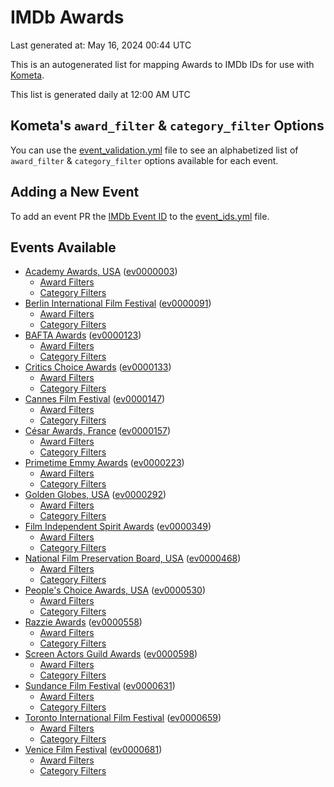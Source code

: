 # IMDb Awards

Last generated at: May 16, 2024 00:44 UTC

This is an autogenerated list for mapping Awards to IMDb IDs for use with [Kometa](https://github.com/Kometa-Team/Kometa).

This list is generated daily at 12:00 AM UTC 

## Kometa's `award_filter` & `category_filter` Options

You can use the [event_validation.yml](https://github.com/Kometa-Team/IMDb-Awards/blob/master/event_validation.yml) file to see an alphabetized list of `award_filter` & `category_filter` options available for each event.

## Adding a New Event

To add an event PR the [IMDb Event ID](https://www.imdb.com/event/all/) to the [event_ids.yml](https://github.com/Kometa-Team/IMDb-Awards/blob/master/event_ids.yml) file.

## Events Available

* [Academy Awards, USA](https://www.imdb.com/event/ev0000003) ([ev0000003](https://github.com/Kometa-Team/IMDb-Awards/blob/master/event_validation.yml#L1))
  * [Award Filters](https://github.com/Kometa-Team/IMDb-Awards/blob/master/event_validation.yml#L6)
  * [Category Filters](https://github.com/Kometa-Team/IMDb-Awards/blob/master/event_validation.yml#L14)
* [Berlin International Film Festival](https://www.imdb.com/event/ev0000091) ([ev0000091](https://github.com/Kometa-Team/IMDb-Awards/blob/master/event_validation.yml#L148))
  * [Award Filters](https://github.com/Kometa-Team/IMDb-Awards/blob/master/event_validation.yml#L152)
  * [Category Filters](https://github.com/Kometa-Team/IMDb-Awards/blob/master/event_validation.yml#L346)
* [BAFTA Awards](https://www.imdb.com/event/ev0000123) ([ev0000123](https://github.com/Kometa-Team/IMDb-Awards/blob/master/event_validation.yml#L622))
  * [Award Filters](https://github.com/Kometa-Team/IMDb-Awards/blob/master/event_validation.yml#L627)
  * [Category Filters](https://github.com/Kometa-Team/IMDb-Awards/blob/master/event_validation.yml#L660)
* [Critics Choice Awards](https://www.imdb.com/event/ev0000133) ([ev0000133](https://github.com/Kometa-Team/IMDb-Awards/blob/master/event_validation.yml#L1150))
  * [Award Filters](https://github.com/Kometa-Team/IMDb-Awards/blob/master/event_validation.yml#L1153)
  * [Category Filters](https://github.com/Kometa-Team/IMDb-Awards/blob/master/event_validation.yml#L1158)
* [Cannes Film Festival](https://www.imdb.com/event/ev0000147) ([ev0000147](https://github.com/Kometa-Team/IMDb-Awards/blob/master/event_validation.yml#L1259))
  * [Award Filters](https://github.com/Kometa-Team/IMDb-Awards/blob/master/event_validation.yml#L1264)
  * [Category Filters](https://github.com/Kometa-Team/IMDb-Awards/blob/master/event_validation.yml#L1426)
* [César Awards, France](https://www.imdb.com/event/ev0000157) ([ev0000157](https://github.com/Kometa-Team/IMDb-Awards/blob/master/event_validation.yml#L1651))
  * [Award Filters](https://github.com/Kometa-Team/IMDb-Awards/blob/master/event_validation.yml#L1654)
  * [Category Filters](https://github.com/Kometa-Team/IMDb-Awards/blob/master/event_validation.yml#L1659)
* [Primetime Emmy Awards](https://www.imdb.com/event/ev0000223) ([ev0000223](https://github.com/Kometa-Team/IMDb-Awards/blob/master/event_validation.yml#L1716))
  * [Award Filters](https://github.com/Kometa-Team/IMDb-Awards/blob/master/event_validation.yml#L1721)
  * [Category Filters](https://github.com/Kometa-Team/IMDb-Awards/blob/master/event_validation.yml#L1728)
* [Golden Globes, USA](https://www.imdb.com/event/ev0000292) ([ev0000292](https://github.com/Kometa-Team/IMDb-Awards/blob/master/event_validation.yml#L2929))
  * [Award Filters](https://github.com/Kometa-Team/IMDb-Awards/blob/master/event_validation.yml#L2934)
  * [Category Filters](https://github.com/Kometa-Team/IMDb-Awards/blob/master/event_validation.yml#L2942)
* [Film Independent Spirit Awards](https://www.imdb.com/event/ev0000349) ([ev0000349](https://github.com/Kometa-Team/IMDb-Awards/blob/master/event_validation.yml#L3108))
  * [Award Filters](https://github.com/Kometa-Team/IMDb-Awards/blob/master/event_validation.yml#L3111)
  * [Category Filters](https://github.com/Kometa-Team/IMDb-Awards/blob/master/event_validation.yml#L3120)
* [National Film Preservation Board, USA](https://www.imdb.com/event/ev0000468) ([ev0000468](https://github.com/Kometa-Team/IMDb-Awards/blob/master/event_validation.yml#L3160))
  * [Award Filters](https://github.com/Kometa-Team/IMDb-Awards/blob/master/event_validation.yml#L3163)
  * [Category Filters](https://github.com/Kometa-Team/IMDb-Awards/blob/master/event_validation.yml#L3165)
* [People's Choice Awards, USA](https://www.imdb.com/event/ev0000530) ([ev0000530](https://github.com/Kometa-Team/IMDb-Awards/blob/master/event_validation.yml#L3168))
  * [Award Filters](https://github.com/Kometa-Team/IMDb-Awards/blob/master/event_validation.yml#L3171)
  * [Category Filters](https://github.com/Kometa-Team/IMDb-Awards/blob/master/event_validation.yml#L3174)
* [Razzie Awards](https://www.imdb.com/event/ev0000558) ([ev0000558](https://github.com/Kometa-Team/IMDb-Awards/blob/master/event_validation.yml#L3416))
  * [Award Filters](https://github.com/Kometa-Team/IMDb-Awards/blob/master/event_validation.yml#L3419)
  * [Category Filters](https://github.com/Kometa-Team/IMDb-Awards/blob/master/event_validation.yml#L3424)
* [Screen Actors Guild Awards](https://www.imdb.com/event/ev0000598) ([ev0000598](https://github.com/Kometa-Team/IMDb-Awards/blob/master/event_validation.yml#L3464))
  * [Award Filters](https://github.com/Kometa-Team/IMDb-Awards/blob/master/event_validation.yml#L3467)
  * [Category Filters](https://github.com/Kometa-Team/IMDb-Awards/blob/master/event_validation.yml#L3469)
* [Sundance Film Festival](https://www.imdb.com/event/ev0000631) ([ev0000631](https://github.com/Kometa-Team/IMDb-Awards/blob/master/event_validation.yml#L3495))
  * [Award Filters](https://github.com/Kometa-Team/IMDb-Awards/blob/master/event_validation.yml#L3498)
  * [Category Filters](https://github.com/Kometa-Team/IMDb-Awards/blob/master/event_validation.yml#L3548)
* [Toronto International Film Festival](https://www.imdb.com/event/ev0000659) ([ev0000659](https://github.com/Kometa-Team/IMDb-Awards/blob/master/event_validation.yml#L3660))
  * [Award Filters](https://github.com/Kometa-Team/IMDb-Awards/blob/master/event_validation.yml#L3663)
  * [Category Filters](https://github.com/Kometa-Team/IMDb-Awards/blob/master/event_validation.yml#L3713)
* [Venice Film Festival](https://www.imdb.com/event/ev0000681) ([ev0000681](https://github.com/Kometa-Team/IMDb-Awards/blob/master/event_validation.yml#L3783))
  * [Award Filters](https://github.com/Kometa-Team/IMDb-Awards/blob/master/event_validation.yml#L3788)
  * [Category Filters](https://github.com/Kometa-Team/IMDb-Awards/blob/master/event_validation.yml#L4121)
